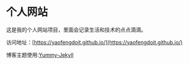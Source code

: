 # 个人网站

这是我的个人网站项目，里面会记录生活和技术的点点滴滴。


访问地址：[https://yaofengdoit.github.io/](https://yaofengdoit.github.io/)


博客主题使用:[Yummy-Jekyll](https://github.com/DONGChuan/Yummy-Jekyll)



